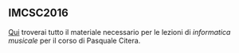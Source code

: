 ## IMCSC2016

[Qui](http://citera.xyz/IMCSC2016) troverai tutto il materiale necessario per le lezioni di *informatica musicale* per il corso di Pasquale Citera.
